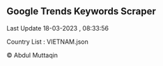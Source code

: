 

## Google Trends Keywords Scraper 
 
Last Update 18-03-2023 , 08:33:56

Country List :
VIETNAM.json



© Abdul Muttaqin 
